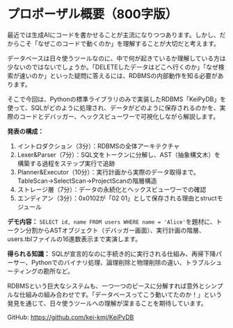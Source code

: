 # プロポーザル概要（800字版）

最近では生成AIにコードを書かせることが主流になりつつあります。しかし、だからこそ「なぜこのコードで動くのか」を理解することが大切だと考えます。

データベースは日々使うツールなのに、中で何が起きているか理解している方は少ないのではないでしょうか。「DELETEしたデータはどこへ行くのか」「なぜ検索が速いのか」といった疑問に答えるには、RDBMSの内部動作を知る必要があります。

そこで今回は、Pythonの標準ライブラリのみで実装したRDBMS「KeiPyDB」を使って、SQLがどのように処理され、データがどのように保存されるのかを、実際のコードとデバッガー、ヘックスビューワーで可視化しながら解説します。

**発表の構成：**
1. イントロダクション（3分）：RDBMSの全体アーキテクチャ
2. Lexer&Parser（7分）：SQL文をトークンに分解し、AST（抽象構文木）を構築する過程をステップ実行で追跡
3. Planner&Executor（10分）：実行計画から実際のデータ取得まで。TableScan→SelectScan→ProjectScanの階層構造
4. ストレージ層（7分）：データの永続化とヘックスビューワーでの確認
5. エンディアン（3分）：0x0102が「02 01」として保存される理由とstructモジュール

**デモ内容：**
`SELECT id, name FROM users WHERE name = 'Alice'`を題材に、トークン分割からASTオブジェクト（デバッガー画面）、実行計画の階層、users.tblファイルの16進数表示まで実演します。

**得られる知識：**
SQLが宣言的なのに手続き的に実行される仕組み、再帰下降パーサー、Pythonでのバイナリ処理、論理削除と物理削除の違い、トラブルシューティングの勘所など。

RDBMSという巨大なシステムも、一つ一つのピースに分解すれば意外とシンプルな仕組みの組み合わせです。「データベースってこう動いてたのか！」という発見を通じて、日々使うツールへの理解が深まることを期待しています。

GitHub: https://github.com/kei-kmj/KeiPyDB